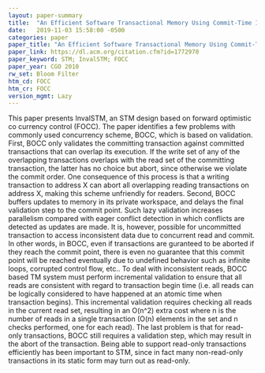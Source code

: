 ```yaml
---
layout: paper-summary
title:  "An Efficient Software Transactional Memory Using Commit-Time Invalidation"
date:   2019-11-03 15:58:00 -0500
categories: paper
paper_title: "An Efficient Software Transactional Memory Using Commit-Time Invalidation"
paper_link: https://dl.acm.org/citation.cfm?id=1772970
paper_keyword: STM; InvalSTM; FOCC
paper_year: CGO 2010
rw_set: Bloom Filter
htm_cd: FOCC
htm_cr: FOCC
version_mgmt: Lazy
---
```


This paper presents InvalSTM, an STM design based on forward optimistic co currency control (FOCC). The paper identifies
a few problems with commonly used concurrency scheme, BOCC, which is based on validation. First, BOCC only validates the 
committing transaction against committed transactions that can overlap its execution. If the write set of any of the 
overlapping transactions overlaps with the read set of the committing transaction, the latter has no choice but abort,
since otherwise we violate the commit order. One consequence of this process is that a writing transaction to address X
can abort all overlapping reading transactions on address X, making this scheme unfriendly for readers. Second, BOCC
buffers updates to memory in its private workspace, and delays the final validation step to the commit point. Such
lazy validation increases parallelism compared with eager conflict detection in which conflicts are detected as updates
are made. It is, however, possible for uncommitted transaction to access inconsistent data due to concurrent read
and commit. In other words, in BOCC, even if transactions are guranteed to be aborted if they reach the commit point,
there is even no guarantee that this commit point will be reached eventually due to undefined behavior such as infinite 
loops, corrupted control flow, etc.. To deal with inconsistent reads, BOCC based TM system must perform incremental validation
to ensure that all reads are consistent with regard to transaction begin time (i.e. all reads can be logically considered
to have happened at an atomic time when transaction begins). This incremental validation requires checking all reads in
the current read set, resulting in an O(n^2) extra cost where n is the number of reads in a single transaction (O(n) elements 
in the set and n checks performed, one for each read). The last problem is that for read-only transactions, BOCC still 
requires a validation step, which may result in the abort of the transaction. Being able to support read-only transactions
efficiently has been important to STM, since in fact many non-read-only transactions in its static form may turn out
as read-only.